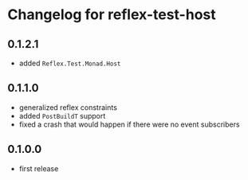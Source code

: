 # Changelog for reflex-test-host

## 0.1.2.1
- added `Reflex.Test.Monad.Host`

## 0.1.1.0
- generalized reflex constraints
- added `PostBuildT` support
- fixed a crash that would happen if there were no event subscribers

## 0.1.0.0
- first release
